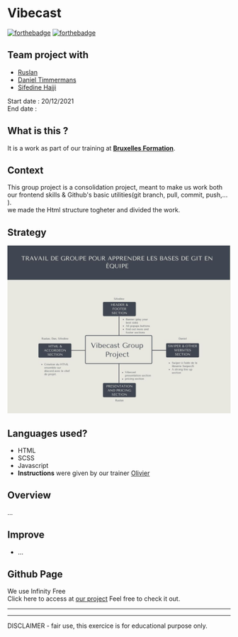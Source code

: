 # Vibecast

[![forthebadge](https://forthebadge.com/images/badges/validated-html5.svg)](https://forthebadge.com)
[![forthebadge](https://forthebadge.com/images/badges/made-with-javascript.svg)](https://forthebadge.com)

## Team project with

- [Ruslan](https://github.com/RSLNARFLN)
- [Daniel Timmermans](https://github.com/danTimmermans)
- [Sifedine Hajji](https://github.com/Sifedine-Hajji/)

Start date : 20/12/2021
<br/>
End date :

## What is this ?

It is a work as part of our training at **[Bruxelles Formation](https://www.bruxellesformation.brussels/)**. <br>

## Context

This group project is a consolidation project, meant to make us work both our frontend skills & Github's basic utilities(git branch, pull, commit, push,... ).<br/>
we made the Html structure togheter and
divided the work.

## Strategy

![strategy](./img/strategy.jpg)

## Languages used?

- HTML
- SCSS
- Javascript
- **Instructions** were given by our trainer [Olivier](https://github.com/ocrzia)

## Overview

...

## Improve

- ...

## Github Page

We use Infinity Free <br/>
Click here to access at
[our project](http://mybocuz.rf.gd/)
Feel free to check it out.

<hr><hr>
DISCLAIMER - fair use, this exercice is for educational purpose only.
